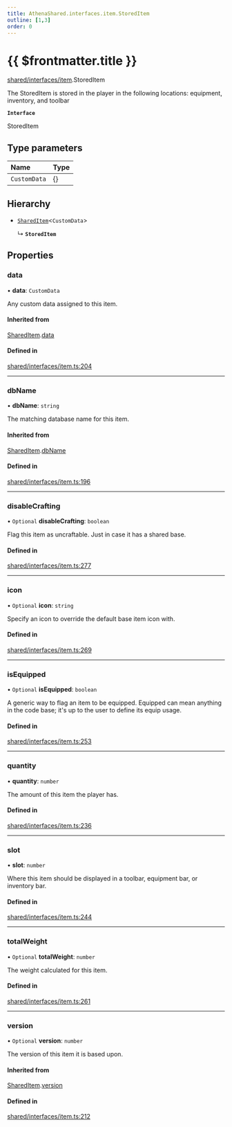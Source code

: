 ```yaml
---
title: AthenaShared.interfaces.item.StoredItem
outline: [1,3]
order: 0
---
```


# {{ $frontmatter.title }}


[shared/interfaces/item](../modules/shared_interfaces_item.md).StoredItem

The StoredItem is stored in the player in the following locations:
equipment, inventory, and toolbar

**`Interface`**

StoredItem

## Type parameters

| Name | Type |
| :------ | :------ |
| `CustomData` | {} |

## Hierarchy

- [`SharedItem`](shared_interfaces_item_SharedItem.md)<`CustomData`\>

  ↳ **`StoredItem`**

## Properties

### data

• **data**: `CustomData`

Any custom data assigned to this item.

#### Inherited from

[SharedItem](shared_interfaces_item_SharedItem.md).[data](shared_interfaces_item_SharedItem.md#data)

#### Defined in

[shared/interfaces/item.ts:204](https://github.com/Stuyk/altv-athena/blob/d77637c/src/core/shared/interfaces/item.ts#L204)

___

### dbName

• **dbName**: `string`

The matching database name for this item.

#### Inherited from

[SharedItem](shared_interfaces_item_SharedItem.md).[dbName](shared_interfaces_item_SharedItem.md#dbName)

#### Defined in

[shared/interfaces/item.ts:196](https://github.com/Stuyk/altv-athena/blob/d77637c/src/core/shared/interfaces/item.ts#L196)

___

### disableCrafting

• `Optional` **disableCrafting**: `boolean`

Flag this item as uncraftable. Just in case it has a shared base.

#### Defined in

[shared/interfaces/item.ts:277](https://github.com/Stuyk/altv-athena/blob/d77637c/src/core/shared/interfaces/item.ts#L277)

___

### icon

• `Optional` **icon**: `string`

Specify an icon to override the default base item icon with.

#### Defined in

[shared/interfaces/item.ts:269](https://github.com/Stuyk/altv-athena/blob/d77637c/src/core/shared/interfaces/item.ts#L269)

___

### isEquipped

• `Optional` **isEquipped**: `boolean`

A generic way to flag an item to be equipped.
Equipped can mean anything in the code base; it's up to the user to define its equip usage.

#### Defined in

[shared/interfaces/item.ts:253](https://github.com/Stuyk/altv-athena/blob/d77637c/src/core/shared/interfaces/item.ts#L253)

___

### quantity

• **quantity**: `number`

The amount of this item the player has.

#### Defined in

[shared/interfaces/item.ts:236](https://github.com/Stuyk/altv-athena/blob/d77637c/src/core/shared/interfaces/item.ts#L236)

___

### slot

• **slot**: `number`

Where this item should be displayed in a toolbar, equipment bar, or inventory bar.

#### Defined in

[shared/interfaces/item.ts:244](https://github.com/Stuyk/altv-athena/blob/d77637c/src/core/shared/interfaces/item.ts#L244)

___

### totalWeight

• `Optional` **totalWeight**: `number`

The weight calculated for this item.

#### Defined in

[shared/interfaces/item.ts:261](https://github.com/Stuyk/altv-athena/blob/d77637c/src/core/shared/interfaces/item.ts#L261)

___

### version

• `Optional` **version**: `number`

The version of this item it is based upon.

#### Inherited from

[SharedItem](shared_interfaces_item_SharedItem.md).[version](shared_interfaces_item_SharedItem.md#version)

#### Defined in

[shared/interfaces/item.ts:212](https://github.com/Stuyk/altv-athena/blob/d77637c/src/core/shared/interfaces/item.ts#L212)
